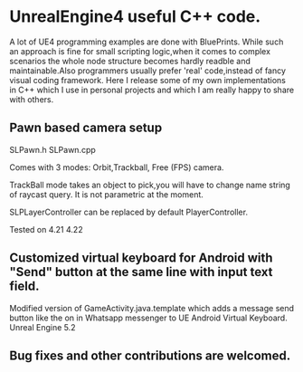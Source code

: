 # UnrealEngine4 useful C++ code.

A lot of  UE4 programming examples are done with BluePrints.
While such an approach is fine for small scripting logic,when it comes to complex scenarios the whole node structure becomes hardly readble and maintainable.Also programmers usually prefer 'real' code,instead of fancy visual coding framework. Here I release some of my own implementations in C++ which I use in personal projects and which I am really happy to share with others.

## Pawn based camera setup

SLPawn.h SLPawn.cpp

 Comes with 3 modes: Orbit,Trackball, Free (FPS) camera.
 
 TrackBall mode takes an object to pick,you will have to change name string of raycast query.
 It is not parametric at the moment.
 
 
 SLPLayerController can be replaced by default PlayerController.
 
 Tested on 4.21 4.22
 
 ## Customized virtual keyboard for Android with "Send" button at the same line with input text field.
 
 Modified version of GameActivity.java.template which adds a message send button like the on in Whatsapp messenger to
 UE Android Virtual Keyboard.  Unreal Engine 5.2
 
 
 ## Bug fixes and other contributions are welcomed.
 
 
 
